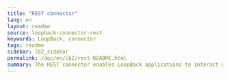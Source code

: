 ```yaml
---
title: "REST connector"
lang: en
layout: readme
source: loopback-connector-rest
keywords: LoopBack, connector
tags: readme
sidebar: lb2_sidebar
permalink: /doc/en/lb2/rest-README.html
summary: The REST connector enables LoopBack applications to interact with other (third party) REST APIs.
---
```

